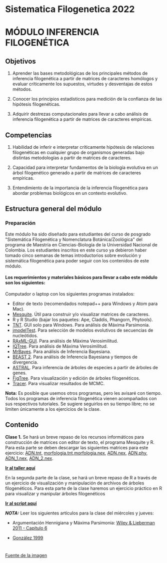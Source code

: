 # Sistematica Filogenetica 2022

# MÓDULO INFERENCIA FILOGENÉTICA

## Objetivos

1. Aprender las bases metodológicas de los principales métodos de inferencia filogenética a partir de matrices de caracteres homólogos y evaluar críticamente los supuestos, virtudes y desventajas de estos métodos.

2. Conocer los principios estadísticos para medición de la confianza de las hipótesis filogenéticas.  

3. Adquirir destrezas computacionales para llevar a cabo análisis de inferencia filogenética a partir de matrices de caracteres empíricas.

## Competencias

1. Habilidad de inferir e interpretar críticamente hipótesis de relaciones filogenéticas en cualquier grupo de organismos generadas bajo distintas metodologías a partir de matrices de caracteres.

2. Capacidad para interpretar fundamentos de la biología evolutiva en un árbol filogenético generado a partir de matrices de caracteres empíricas.

3. Entendimiento de la importancia de la inferencia filogenética para abordar problemas biológicos en un contexto evolutivo.

## Estructura general del módulo

### Preparación

Este módulo ha sido diseñado para estudiantes del curso de posgrado "Sistemática Filogenética y Nomenclatura Botánica/Zoológica" del programa de Maestría en Ciencias-Biología de la Universidad Nacional de Colombia. Los estudiantes inscritos en este curso ya debieron haber tomado cinco semanas de temas introductorios sobre evolución y sistemática filogenética para poder seguir con los contenidos de este módulo.

#### Los requerimientos y materiales básicos para llevar a cabo este módulo son los siguientes:

Computador o laptop con los siguientes programas instalados: 
- Editor de texto (recomendados notepad++ para Windows y Atom para Mac).
- [Mesquite](https://www.mesquiteproject.org/). Útil para construir y/o visualizar matrices de caracteres.
- R y R Studio (bajar los paquetes: Ape, Claddis, Phangorn, Phytools).
- [TNT](http://www.lillo.org.ar/phylogeny/tnt/). GUI solo para Windows. Para análisis de Máxima Parsimonia.
- [jmodelTest](https://github.com/ddarriba/jmodeltest2). Para selección de modelos evolutivos de secuencias de nucleótidos.
- [RAxML-GUI](https://antonellilab.github.io/raxmlGUI/). Para análisis de Máxima Verosimilitud.
- [IQTree](http://www.iqtree.org/). Para análisis de Máxima Verosimilitud.
- [MrBayes](http://nbisweden.github.io/MrBayes/download.html). Para análisis de Inferencia Bayesiana.
- [BEAST 2](https://www.beast2.org/). Para análisis de Inferencia Bayesiana y tiempos de divergencia.
- [ASTRAL](https://github.com/smirarab/ASTRAL/blob/master/README.md). Para inferencia de árboles de especies a partir de árboles de genes.
- [FigTree](https://github.com/rambaut/figtree/releases). Para visualización y edición de árboles filogenéticos.
- [Tracer](https://github.com/beast-dev/tracer/releases/tag/v1.7.1). Para visualizar resultados de MCMC.

**Nota:** Es posible que usemos otros programas, pero les avisaré con tiempo. Todos los programas de inferencia filogenética vienen acompañados con sus respectivos tutoriales. Se sugiere seguirlos en su tiempo libre; no se limiten únicamente a los ejercicios de la clase.  

## Contenido

**Clase 1.** Se hará un breve repaso de los recursos informáticos para construcción de matrices con editor de texto, el programa Mesquite y R. Para esta parte se deben descargar las siguientes matrices para este ejercicio: [ADN.tnt](/Clase_1/ADN.tnt), [morfologia.tnt](/Clase_1/morfologia.tnt),[morfologia.nex](/Clase_1/morfologia.nex), [ADN.nex](/Clase_1/ADN.nex), [ADN.phy](/Clase_1/ADN.phy), [ADN_1.nex](/Clase_1/ADN_1.nex), [ADN_2.nex](/Clase_1/ADN_2.nex). 

**[Ir al taller aquí](/Clase_1/Taller_matrices.md)**

En la segunda parte de la clase, se hará un breve repaso de R a través de un ejercicio de visualización y manipulación de archivos de árboles filogenéticos. Para esta parte de la clase haremos un ejercicio práctico en R para visualizar y manipular árboles filogenéticos 

**[Ir al script aquí](/Clase_1/Manipulacion_arboles.R)**

**_NOTA:_** Leer los siguientes artículos para la clase del miércoles y jueves:

- Argumentación Hennigiana y Máxima Parsimonia: [Wiley & Lieberman 2011 - Capítulo 6](/Clase_1/MP_Wiley_Lieberman.pdf)

- [González 1999](/Clase_1/Gonzalez_1999_Aristolochia.pdf)

#

[Fuente de la imagen](https://www.researchgate.net/publication/330808851/figure/fig1/AS:721682977275905@1549074038961/Effect-of-introgression-and-incomplete-lineage-sorting-ILS-in-molecular.png)

#
